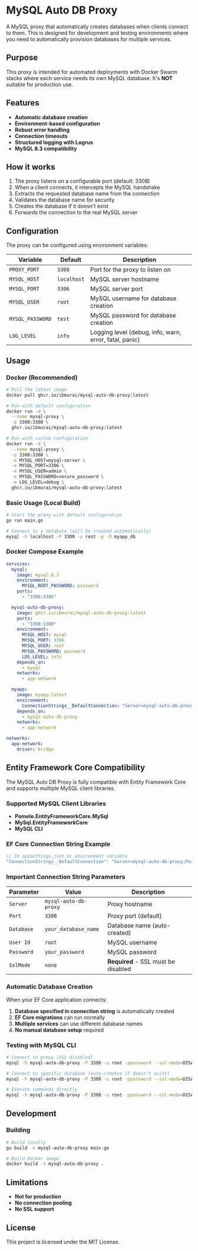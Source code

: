 # MySQL Auto DB Proxy

A MySQL proxy that automatically creates databases when clients connect to them.
This is designed for development and testing environments where you need to automatically provision databases for multiple services.

## Purpose

This proxy is intended for automated deployments with Docker Swarm stacks where each service needs its own MySQL database.
It's **NOT** suitable for production use.

## Features

- **Automatic database creation**
- **Environment-based configuration**
- **Robust error handling**
- **Connection timeouts**
- **Structured logging with Logrus**
- **MySQL 8.3 compatibility**

## How it works

1. The proxy listens on a configurable port (default: 3308)
2. When a client connects, it intercepts the MySQL handshake
3. Extracts the requested database name from the connection
4. Validates the database name for security
5. Creates the database if it doesn't exist
6. Forwards the connection to the real MySQL server

## Configuration

The proxy can be configured using environment variables:

| Variable | Default | Description |
|----------|---------|-------------|
| `PROXY_PORT` | `3308` | Port for the proxy to listen on |
| `MYSQL_HOST` | `localhost` | MySQL server hostname |
| `MYSQL_PORT` | `3306` | MySQL server port |
| `MYSQL_USER` | `root` | MySQL username for database creation |
| `MYSQL_PASSWORD` | `test` | MySQL password for database creation |
| `LOG_LEVEL` | `info` | Logging level (debug, info, warn, error, fatal, panic) |

## Usage

### Docker (Recommended)

```bash
# Pull the latest image
docker pull ghcr.io/ibmurai/mysql-auto-db-proxy:latest

# Run with default configuration
docker run -d \
  --name mysql-proxy \
  -p 3308:3308 \
  ghcr.io/ibmurai/mysql-auto-db-proxy:latest

# Run with custom configuration
docker run -d \
  --name mysql-proxy \
  -p 3308:3308 \
  -e MYSQL_HOST=mysql-server \
  -e MYSQL_PORT=3306 \
  -e MYSQL_USER=admin \
  -e MYSQL_PASSWORD=secure_password \
  -e LOG_LEVEL=debug \
  ghcr.io/ibmurai/mysql-auto-db-proxy:latest
```

### Basic Usage (Local Build)

```bash
# Start the proxy with default configuration
go run main.go

# Connect to a database (will be created automatically)
mysql -h localhost -P 3308 -u root -p -D myapp_db
```

### Docker Compose Example

```yaml
services:
  mysql:
    image: mysql:8.3
    environment:
      MYSQL_ROOT_PASSWORD: password
    ports:
      - "3306:3306"

  mysql-auto-db-proxy:
    image: ghcr.io/ibmurai/mysql-auto-db-proxy:latest
    ports:
      - "3308:3308"
    environment:
      MYSQL_HOST: mysql
      MYSQL_PORT: 3306
      MYSQL_USER: root
      MYSQL_PASSWORD: password
      LOG_LEVEL: info
    depends_on:
      - mysql
    networks:
      - app-network

  myapp:
    image: myapp:latest
    environment:
      ConnectionStrings__DefaultConnection: "Server=mysql-auto-db-proxy;Port=3308;Database=myapp;User Id=root;Password=password;SslMode=none;"
    depends_on:
      - mysql-auto-db-proxy
    networks:
      - app-network

networks:
  app-network:
    driver: bridge
```

## Entity Framework Core Compatibility

The MySQL Auto DB Proxy is fully compatible with Entity Framework Core and supports multiple MySQL client libraries.

### Supported MySQL Client Libraries

- **Pomelo.EntityFrameworkCore.MySql**
- **MySql.EntityFrameworkCore**
- **MySQL CLI**

### EF Core Connection String Example

```csharp
// In appsettings.json or environment variable
"ConnectionStrings__DefaultConnection": "Server=mysql-auto-db-proxy;Port=3308;Database=myapp;User Id=root;Password=password;SslMode=none;"
```

### Important Connection String Parameters

| Parameter | Value | Description |
|-----------|-------|-------------|
| `Server` | `mysql-auto-db-proxy` | Proxy hostname |
| `Port` | `3308` | Proxy port (default) |
| `Database` | `your_database_name` | Database name (auto-created) |
| `User Id` | `root` | MySQL username |
| `Password` | `your_password` | MySQL password |
| `SslMode` | `none` | **Required** - SSL must be disabled |

### Automatic Database Creation

When your EF Core application connects:

1. **Database specified in connection string** is automatically created
2. **EF Core migrations** can run normally
3. **Multiple services** can use different database names
4. **No manual database setup** required

### Testing with MySQL CLI

```bash
# Connect to proxy (SSL disabled)
mysql -h mysql-auto-db-proxy -P 3308 -u root -ppassword --ssl-mode=DISABLED

# Connect to specific database (auto-creates if doesn't exist)
mysql -h mysql-auto-db-proxy -P 3308 -u root -ppassword --ssl-mode=DISABLED -D my_new_database

# Execute commands directly
mysql -h mysql-auto-db-proxy -P 3308 -u root -ppassword --ssl-mode=DISABLED -e "SHOW DATABASES;"
```

## Development

### Building

```bash
# Build locally
go build -o mysql-auto-db-proxy main.go

# Build Docker image
docker build -t mysql-auto-db-proxy .
```

## Limitations

- **Not for production**
- **No connection pooling**
- **No SSL support**

## License

This project is licensed under the MIT License.
